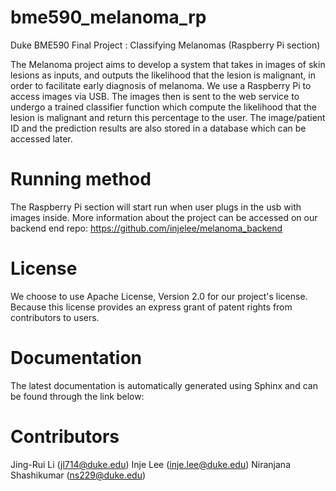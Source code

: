 # bme590_melanoma_rp
Duke BME590 Final Project : Classifying Melanomas (Raspberry Pi section) 

The Melanoma project aims to develop a system that takes in images of skin lesions as inputs, and outputs the likelihood that the lesion is malignant, in order to facilitate early diagnosis of melanoma. We use a Raspberry Pi to access images via USB. The images then is sent to the web service to undergo a trained classifier function which compute the likelihood that the lesion is malignant and return this percentage to the user. The image/patient ID and the prediction results are also stored in a database which can be accessed later.

Running method
===============
The Raspberry Pi section will start run when user plugs in the usb with images inside.
More information about the project can be accessed on our backend end repo: https://github.com/injelee/melanoma_backend

License
==============
We choose to use Apache License, Version 2.0 for our project's license. Because this license provides an express grant of patent rights
from contributors to users.

Documentation
==============
The latest documentation is automatically generated using Sphinx and can be found through the link below:



Contributors
============
Jing-Rui Li (jl714@duke.edu)
Inje Lee (inje.lee@duke.edu)
Niranjana Shashikumar (ns229@duke.edu)

